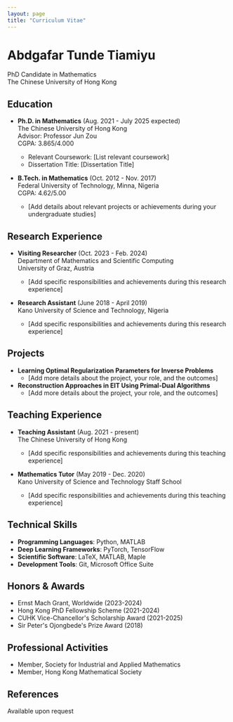 ```yaml
---
layout: page
title: "Curriculum Vitae"
---
```


# Abdgafar Tunde Tiamiyu
PhD Candidate in Mathematics  
The Chinese University of Hong Kong

## Education
- **Ph.D. in Mathematics** (Aug. 2021 - July 2025 expected)  
  The Chinese University of Hong Kong  
  Advisor: Professor Jun Zou  
  CGPA: 3.865/4.000
  - Relevant Coursework: [List relevant coursework]
  - Dissertation Title: [Dissertation Title]

- **B.Tech. in Mathematics** (Oct. 2012 - Nov. 2017)  
  Federal University of Technology, Minna, Nigeria  
  CGPA: 4.62/5.00
  - [Add details about relevant projects or achievements during your undergraduate studies]

## Research Experience
- **Visiting Researcher** (Oct. 2023 - Feb. 2024)  
  Department of Mathematics and Scientific Computing  
  University of Graz, Austria
  - [Add specific responsibilities and achievements during this research experience]

- **Research Assistant** (June 2018 - April 2019)  
  Kano University of Science and Technology, Nigeria
  - [Add specific responsibilities and achievements during this research experience]

## Projects
- **Learning Optimal Regularization Parameters for Inverse Problems**
  - [Add more details about the project, your role, and the outcomes]
- **Reconstruction Approaches in EIT Using Primal-Dual Algorithms**
  - [Add more details about the project, your role, and the outcomes]

## Teaching Experience
- **Teaching Assistant** (Aug. 2021 - present)  
  The Chinese University of Hong Kong
  - [Add specific responsibilities and achievements during this teaching experience]

- **Mathematics Tutor** (May 2019 - Dec. 2020)  
  Kano University of Science and Technology Staff School
  - [Add specific responsibilities and achievements during this teaching experience]

## Technical Skills
- **Programming Languages**: Python, MATLAB
- **Deep Learning Frameworks**: PyTorch, TensorFlow
- **Scientific Software**: LaTeX, MATLAB, Maple
- **Development Tools**: Git, Microsoft Office Suite

## Honors & Awards
- Ernst Mach Grant, Worldwide (2023-2024)
- Hong Kong PhD Fellowship Scheme (2021-2024)
- CUHK Vice-Chancellor's Scholarship Award (2021-2025)
- Sir Peter's Ojongbede's Prize Award (2018)

## Professional Activities
- Member, Society for Industrial and Applied Mathematics
- Member, Hong Kong Mathematical Society

## References
Available upon request
